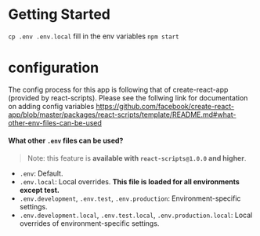 # Getting Started
`cp .env .env.local`
fill in the env variables
`npm start`

# configuration

The config process for this app is following that of create-react-app (provided by react-scripts).
Please see the follwing link for documentation on adding config variables https://github.com/facebook/create-react-app/blob/master/packages/react-scripts/template/README.md#what-other-env-files-can-be-used

#### What other `.env` files can be used?

>Note: this feature is **available with `react-scripts@1.0.0` and higher**.

* `.env`: Default.
* `.env.local`: Local overrides. **This file is loaded for all environments except test.**
* `.env.development`, `.env.test`, `.env.production`: Environment-specific settings.
* `.env.development.local`, `.env.test.local`, `.env.production.local`: Local overrides of environment-specific settings.
